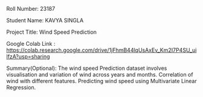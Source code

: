 Roll Number:   23187

Student Name:   KAVYA SINGLA

Project Title:   Wind Speed Prediction

Google Colab Link :  https://colab.research.google.com/drive/1jFhmB44lqUsAxEv_Km2I7P4SU_uilfzA?usp=sharing

Summary(Optional):  The wind speed Prediction dataset involves visualisation and variation of wind across years and months.
                    Correlation of wind with different features. Predicting wind speed using Multivariate Linear                                             Regression.
